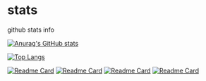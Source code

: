 # stats
github stats info 

[![Anurag's GitHub stats](https://github-readme-stats.vercel.app/api?username=humorhan&count_private=true)](https://github.com/humorHan)

[![Top Langs](https://github-readme-stats.vercel.app/api/top-langs/?username=humorhan)](https://github.com/humorHan)

[![Readme Card](https://github-readme-stats.vercel.app/api/pin/?username=humorhan&repo=qiankun)](https://github.com/humorHan/qiankun)
[![Readme Card](https://github-readme-stats.vercel.app/api/pin/?username=humorhan&repo=H5--)](https://github.com/humorHan/H5--)
[![Readme Card](https://github-readme-stats.vercel.app/api/pin/?username=humorhan&repo=webpack5.x)](https://github.com/humorHan/webpack5.x)
[![Readme Card](https://github-readme-stats.vercel.app/api/pin/?username=humorhan&repo=vue3-webpack5-template)](https://github.com/humorHan/vue3-webpack5-template)
